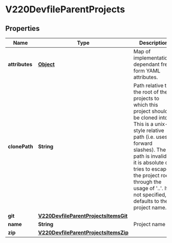 

# V220DevfileParentProjects

## Properties

Name | Type | Description | Notes
------------ | ------------- | ------------- | -------------
**attributes** | [**Object**](.md) | Map of implementation-dependant free-form YAML attributes. |  [optional]
**clonePath** | **String** | Path relative to the root of the projects to which this project should be cloned into. This is a unix-style relative path (i.e. uses forward slashes). The path is invalid if it is absolute or tries to escape the project root through the usage of &#39;..&#39;. If not specified, defaults to the project name. |  [optional]
**git** | [**V220DevfileParentProjectsItemsGit**](V220DevfileParentProjectsItemsGit.md) |  |  [optional]
**name** | **String** | Project name | 
**zip** | [**V220DevfileParentProjectsItemsZip**](V220DevfileParentProjectsItemsZip.md) |  |  [optional]



